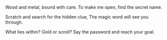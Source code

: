 Wood and metal, bound with care.
To make me open, find the secret name.

Scratch and search for the hidden clue,
The magic word will see you through.

What lies within? Gold or scroll?
Say the password and reach your goal.